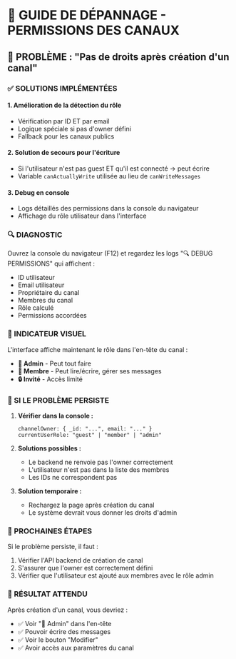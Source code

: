 # 🔧 GUIDE DE DÉPANNAGE - PERMISSIONS DES CANAUX

## 🚨 PROBLÈME : "Pas de droits après création d'un canal"

### ✅ SOLUTIONS IMPLÉMENTÉES

#### 1. **Amélioration de la détection du rôle**

- Vérification par ID ET par email
- Logique spéciale si pas d'owner défini
- Fallback pour les canaux publics

#### 2. **Solution de secours pour l'écriture**

- Si l'utilisateur n'est pas guest ET qu'il est connecté → peut écrire
- Variable `canActuallyWrite` utilisée au lieu de `canWriteMessages`

#### 3. **Debug en console**

- Logs détaillés des permissions dans la console du navigateur
- Affichage du rôle utilisateur dans l'interface

### 🔍 DIAGNOSTIC

Ouvrez la console du navigateur (F12) et regardez les logs "🔍 DEBUG PERMISSIONS" qui affichent :

- ID utilisateur
- Email utilisateur
- Propriétaire du canal
- Membres du canal
- Rôle calculé
- Permissions accordées

### 📱 INDICATEUR VISUEL

L'interface affiche maintenant le rôle dans l'en-tête du canal :

- **👑 Admin** - Peut tout faire
- **👤 Membre** - Peut lire/écrire, gérer ses messages
- **🔒 Invité** - Accès limité

### 🔧 SI LE PROBLÈME PERSISTE

1. **Vérifier dans la console :**

   ```
   channelOwner: { _id: "...", email: "..." }
   currentUserRole: "guest" | "member" | "admin"
   ```

2. **Solutions possibles :**

   - Le backend ne renvoie pas l'owner correctement
   - L'utilisateur n'est pas dans la liste des membres
   - Les IDs ne correspondent pas

3. **Solution temporaire :**
   - Rechargez la page après création du canal
   - Le système devrait vous donner les droits d'admin

### 🚀 PROCHAINES ÉTAPES

Si le problème persiste, il faut :

1. Vérifier l'API backend de création de canal
2. S'assurer que l'owner est correctement défini
3. Vérifier que l'utilisateur est ajouté aux membres avec le rôle admin

### 🎯 RÉSULTAT ATTENDU

Après création d'un canal, vous devriez :

- ✅ Voir "👑 Admin" dans l'en-tête
- ✅ Pouvoir écrire des messages
- ✅ Voir le bouton "Modifier"
- ✅ Avoir accès aux paramètres du canal
